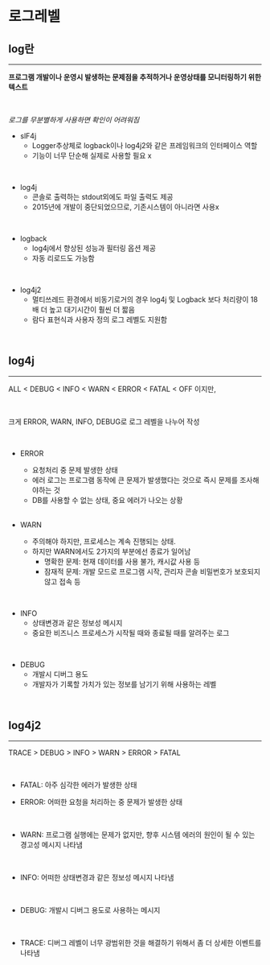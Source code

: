 # 로그레벨

## log란

---

**프로그램 개발이나 운영시 발생하는 문제점을 추적하거나 운영상태를 모니터링하기 위한 텍스트**

<br/>

_로그를 무분별하게 사용하면 확인이 어려워짐_

- slF4j
  - Logger추상체로 logback이나 log4j2와 같은 프레임워크의 인터페이스 역할
  - 기능이 너무 단순해 실제로 사용할 필요 x

<br/>

- log4j
  - 콘솔로 출력하는 stdout외에도 파일 출력도 제공
  - 2015년에 개발이 중단되었으므로, 기존시스템이 아니라면 사용x

<br/>

- logback
  - log4j에서 향상된 성능과 필터링 옵션 제공
  - 자동 리로드도 가능함

<br/>

- log4j2
  - 멀티쓰레드 환경에서 비동기로거의 경우 log4j 및 Logback 보다 처리량이 18배 더 높고 대기시간이 훨씬 더 짧음
  - 람다 표현식과 사용자 정의 로그 레벨도 지원함

<br/>

## log4j

---

ALL < DEBUG < INFO < WARN < ERROR < FATAL < OFF 이지만,

<br/>

크게 ERROR, WARN, INFO, DEBUG로 로그 레벨을 나누어 작성

<br/>

- ERROR 
  - 요청처리 중 문제 발생한 상태 
  - 에러 로그는 프로그램 동작에 큰 문제가 발생했다는 것으로 즉시 문제를 조사해야하는 것 
  - DB를 사용할 수 없는 상태, 중요 에러가 나오는 상황
  <br/>

- WARN
  - 주의해야 하지만, 프로세스는 계속 진행되는 상태.
  - 하지만 WARN에서도 2가지의 부분에선 종료가 일어남
    - 명확한 문제: 현재 데이터를 사용 불가, 캐시값 사용 등
    - 잠재적 문제: 개발 모드로 프로그램 시작, 관리자 콘솔 비밀번호가 보호되지 않고 접속 등

<br/>

- INFO
  - 상태변경과 같은 정보성 메시지
  - 중요한 비즈니스 프로세스가 시작될 때와 종료될 때를 알려주는 로그

<br/>

- DEBUG
  - 개발시 디버그 용도
  - 개발자가 기록할 가치가 있는 정보를 남기기 위해 사용하는 레벨

<br/>

## log4j2

---

TRACE > DEBUG > INFO > WARN > ERROR > FATAL

<br/>

- FATAL: 아주 심각한 에러가 발생한 상태
  <br/>

- ERROR: 어떠한 요청을 처리하는 중 문제가 발생한 상태

<br/>

- WARN: 프로그램 실행에는 문제가 없지만, 향후 시스템 에러의 원인이 될 수 있는 경고성 메시지 나타냄

<br/>

- INFO: 어떠한 상태변경과 같은 정보성 메시지 나타냄

<br/>

- DEBUG: 개발시 디버그 용도로 사용하는 메시지

<br/>

- TRACE: 디버그 레벨이 너무 광범위한 것을 해결하기 위해서 좀 더 상세한 이벤트를 나타냄

